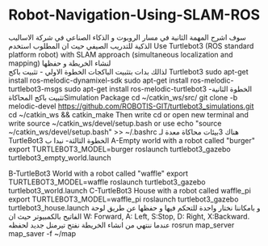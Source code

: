 # Robot-Navigation-Using-SLAM-ROS
سوف اشرح المهمة الثانية في مسار الروبوت و الذكاء الصناعي في شركة الاساليب الذكية للتدريب الصيفي
حيث ان المطلوب استخدم
Use Turtlebot3 (ROS standard platform robot) with SLAM approach (simultaneous localization
and mapping)
لنشاء الخريطة و حفظها\
لذالك بدات بتثبيت الباكجات 
الخطوة الاولي - تثبيت باكج  Turtlebot3
sudo apt-get install ros-melodic-dynamixel-sdk
sudo apt-get install ros-melodic-turtlebot3-msgs
sudo apt-get install ros-melodic-turtlebot3
الخطوة الثانية- تثبيت باكج المحاكاةSimulation Package
cd ~/catkin_ws/src/
git clone -b melodic-devel https://github.com/ROBOTIS-GIT/turtlebot3_simulations.git
cd ~/catkin_ws && catkin_make
Then write cd or open new terminal and write source ~/catkin_ws/devel/setup.bash or use echo "source ~/catkin_ws/devel/setup.bash" >> ~/.bashrc
هناك 3بيئات محاكاة معدة لـ
TurtleBot3
الخطوة الثالثة- نبدا ب
A-Empty world with a robot called "burger"
export TURTLEBOT3_MODEL=burger
roslaunch turtlebot3_gazebo turtlebot3_empty_world.launch

B-TurtleBot3 World with a robot called "waffle"
export TURTLEBOT3_MODEL=waffle
roslaunch turtlebot3_gazebo turtlebot3_world.launch
C-TurtleBot3 House with a robot called waffle_pi
export TURTLEBOT3_MODEL=waffle_pi
roslaunch turtlebot3_gazebo turtlebot3_house.launch
و بامكاننا نختار واحدة للتحكم فيها و حفظها عن طريق لوحة الفاتيح بالكمبيوتر حيث ان
W: Forward, A: Left, S:Stop, D: Right, X:Backward.
عندما ننتهي من انشاء الخريطة نفتح تيرمنل جديد لحفظه
rosrun map_server map_saver -f ~/map
